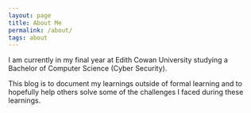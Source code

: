 ```yaml
---
layout: page
title: About Me
permalink: /about/
tags: about
---
```


I am currently in my final year at Edith Cowan University studying a Bachelor of Computer Science (Cyber Security).

This blog is to document my learnings outside of formal learning and to hopefully help others solve some of the challenges I faced during these learnings.

